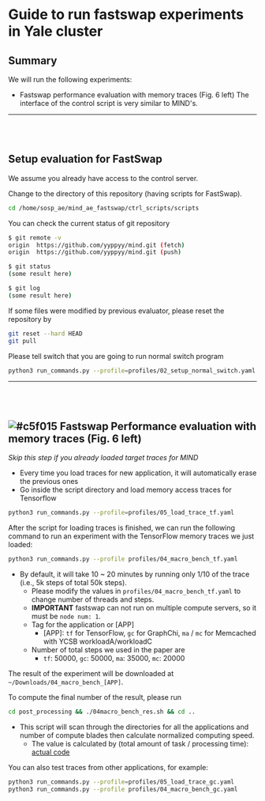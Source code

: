 # Guide to run fastswap experiments in Yale cluster

## Summary
We will run the following experiments:
- Fastswap performance evaluation with memory traces (Fig. 6 left)
The interface of the control script is very similar to MIND's.
---

<br></br>
## Setup evaluation for FastSwap
We assume you already have access to the control server.

Change to the directory of this repository (having scripts for FastSwap).
```bash
cd /home/sosp_ae/mind_ae_fastswap/ctrl_scripts/scripts
```

You can check the current status of git repository
```bash
$ git remote -v
origin	https://github.com/yyppyy/mind.git (fetch)
origin	https://github.com/yyppyy/mind.git (push)

$ git status
(some result here)

$ git log
(some result here)
```

If some files were modified by previous evaluator, please reset the repository by
```bash
git reset --hard HEAD
git pull
```

Please tell switch that you are going to run normal switch program
```bash
python3 run_commands.py --profile=profiles/02_setup_normal_switch.yaml
```
---

<br></br>
## ![#c5f015](https://via.placeholder.com/15/c5f015/000000?text=+) Fastswap Performance evaluation with memory traces (Fig. 6 left)

*Skip this step if you already loaded target traces for MIND*
- Every time you load traces for new application, it will automatically erase the previous ones
- Go inside the script directory and load memory access traces for Tensorflow

```bash
python3 run_commands.py --profile=profiles/05_load_trace_tf.yaml
```

After the script for loading traces is finished, we can run the following command to run an experiment with the TensorFlow memory traces we just loaded:
```bash
python3 run_commands.py --profile profiles/04_macro_bench_tf.yaml
```
- By default, it will take 10 ~ 20 minutes by running only 1/10 of the trace (i.e., 5k steps of total 50k steps).
  - Please modify the values in `profiles/04_macro_bench_tf.yaml` to change number of threads and steps.
  - **IMPORTANT** fastswap can not run on multiple compute servers, so it must be `node num: 1`. 
  - Tag for the application or [APP]
    - [APP]: `tf` for TensorFlow, `gc` for GraphChi, `ma` / `mc` for Memcached with YCSB workloadA/workloadC
  - Number of total steps we used in the paper are
    - `tf`: 50000,  `gc`: 50000, `ma`: 35000, `mc`: 20000

The result of the experiment will be downloaded at `~/Downloads/04_macro_bench_[APP]`.


To compute the final number of the result, please run
```bash
cd post_processing && ./04macro_bench_res.sh && cd ..
```
- This script will scan through the directories for all the applications and number of compute blades then calculate normalized computing speed.
  - The value is calculated by (total amount of task / processing time): [actual code](https://github.com/shsym/mind/blob/8cf7e8baa05bd2489ad3058437d06acd92c8aa43/ctrl_scripts/scripts/post_processing/04macro_bench.py#L54)

You can also test traces from other applications, for example:
```bash
python3 run_commands.py --profile=profiles/05_load_trace_gc.yaml
python3 run_commands.py --profile profiles/04_macro_bench_gc.yaml
```
